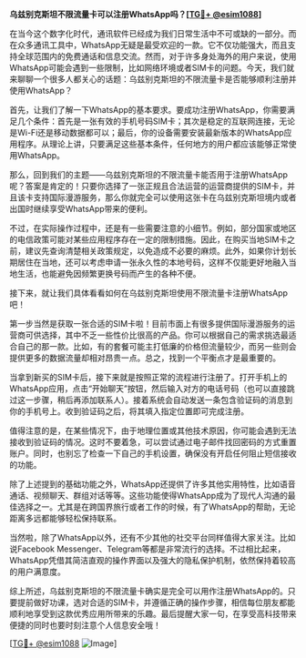 **乌兹别克斯坦不限流量卡可以注册WhatsApp吗？[[TG💪+ @esim1088](https://t.me/s/esim1088)]**

在当今这个数字化时代，通讯软件已经成为我们日常生活中不可或缺的一部分。而在众多通讯工具中，WhatsApp无疑是最受欢迎的一款。它不仅功能强大，而且支持全球范围内的免费通话和信息交流。然而，对于许多身处海外的用户来说，使用WhatsApp可能会遇到一些限制，比如网络环境或者SIM卡的问题。今天，我们就来聊聊一个很多人都关心的话题：乌兹别克斯坦的不限流量卡是否能够顺利注册并使用WhatsApp？

首先，让我们了解一下WhatsApp的基本要求。要成功注册WhatsApp，你需要满足几个条件：首先是一张有效的手机号码SIM卡；其次是稳定的互联网连接，无论是Wi-Fi还是移动数据都可以；最后，你的设备需要安装最新版本的WhatsApp应用程序。从理论上讲，只要满足这些基本条件，任何地方的用户都应该能够正常使用WhatsApp。

那么，回到我们的主题——乌兹别克斯坦的不限流量卡能否用于注册WhatsApp呢？答案是肯定的！只要你选择了一张正规且合法运营的运营商提供的SIM卡，并且该卡支持国际漫游服务，那么你就完全可以使用这张卡在乌兹别克斯坦境内或者出国时继续享受WhatsApp带来的便利。

不过，在实际操作过程中，还是有一些需要注意的小细节。例如，部分国家或地区的电信政策可能对某些应用程序存在一定的限制措施。因此，在购买当地SIM卡之前，建议先查询清楚相关政策规定，以免造成不必要的麻烦。此外，如果你计划长期居住在当地，还可以考虑申请一张永久性的本地号码，这样不仅能更好地融入当地生活，也能避免因频繁更换号码而产生的各种不便。

接下来，就让我们具体看看如何在乌兹别克斯坦使用不限流量卡注册WhatsApp吧！

第一步当然是获取一张合适的SIM卡啦！目前市面上有很多提供国际漫游服务的运营商可供选择，其中不乏一些性价比很高的产品。你可以根据自己的需求挑选最适合自己的那一款。比如，有的套餐可能主打低廉的价格但流量较少，而另一些则会提供更多的数据流量却相对昂贵一点。总之，找到一个平衡点才是最重要的。

当拿到新买的SIM卡后，接下来就是按照正常的流程进行注册了。打开手机上的WhatsApp应用，点击“开始聊天”按钮，然后输入对方的电话号码（也可以直接跳过这一步骤，稍后再添加联系人）。接着系统会自动发送一条包含验证码的消息到你的手机号上。收到验证码之后，将其填入指定位置即可完成注册。

值得注意的是，在某些情况下，由于地理位置或其他技术原因，你可能会遇到无法接收到验证码的情况。这时不要着急，可以尝试通过电子邮件找回密码的方式重置账户。同时，也别忘了检查一下自己的手机设置，确保没有开启任何阻止短信接收的功能。

除了上述提到的基础功能之外，WhatsApp还提供了许多其他实用特性，比如语音通话、视频聊天、群组对话等等。这些功能使得WhatsApp成为了现代人沟通的最佳选择之一。尤其是在跨国界旅行或者工作的时候，有了WhatsApp的帮助，无论距离多远都能够轻松保持联系。

当然啦，除了WhatsApp以外，还有不少其他的社交平台同样值得大家关注。比如说Facebook Messenger、Telegram等都是非常流行的选择。不过相比起来，WhatsApp凭借其简洁直观的操作界面以及强大的隐私保护机制，依然保持着较高的用户满意度。

综上所述，乌兹别克斯坦的不限流量卡确实是完全可以用作注册WhatsApp的。只要提前做好功课，选对合适的SIM卡，并遵循正确的操作步骤，相信每位朋友都能顺利地享受到这款优秀应用所带来的乐趣。最后提醒大家一句，在享受高科技带来便捷的同时也要时刻注意个人信息安全哦！

[[TG💪+ @esim1088](https://t.me/s/esim1088) ![Image](https://i.postimg.cc/4NQfJmqS/Snipaste-2025-05-13-00-14-12.png)]